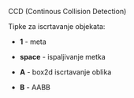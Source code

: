 CCD (Continous Collision Detection)

Tipke za iscrtavanje objekata:

* **1** - meta
* **space** - ispaljivanje metka


* **A** - box2d iscrtavanje oblika
* **B** - AABB


